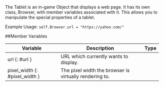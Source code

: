 The Tablet is an in-game Object that displays a web page. It has its own class, Browser, with member variables associated with it. This allows you to manipulate the special properties of a tablet.

Example Usage: `self.Browser.url = "https://yahoo.com/"`

##Member Variables

Variable | Description | Type
-- | -- | :--
url {: #url } | URL which currently wants to display. | [<span class="tag str"></span>](../types.md)
pixel_width {: #pixel_width } | The pixel width the browser is virtually rendering to. | [<span class="tag int"></span>](../types.md)

